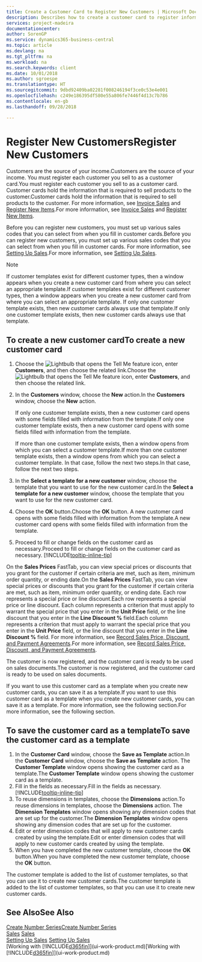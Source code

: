 ```yaml
---
title: Create a Customer Card to Register New Customers | Microsoft Docs
description: Describes how to create a customer card to register information about each new customer or client that you sell to.
services: project-madeira
documentationcenter: 
author: SorenGP
ms.service: dynamics365-business-central
ms.topic: article
ms.devlang: na
ms.tgt_pltfrm: na
ms.workload: na
ms.search.keywords: client
ms.date: 10/01/2018
ms.author: sgroespe
ms.translationtype: HT
ms.sourcegitcommit: 9dbd92409ba02281f008246194f3ce0c53e4e001
ms.openlocfilehash: c249e186395df580e55a806fe7446f4d13c7b786
ms.contentlocale: en-gb
ms.lasthandoff: 09/28/2018

---
```

# <a name="register-new-customers"></a><span data-ttu-id="127d4-103">Register New Customers</span><span class="sxs-lookup"><span data-stu-id="127d4-103">Register New Customers</span></span>
<span data-ttu-id="127d4-104">Customers are the source of your income.</span><span class="sxs-lookup"><span data-stu-id="127d4-104">Customers are the source of your income.</span></span> <span data-ttu-id="127d4-105">You must register each customer you sell to as a customer card.</span><span class="sxs-lookup"><span data-stu-id="127d4-105">You must register each customer you sell to as a customer card.</span></span> <span data-ttu-id="127d4-106">Customer cards hold the information that is required to sell products to the customer.</span><span class="sxs-lookup"><span data-stu-id="127d4-106">Customer cards hold the information that is required to sell products to the customer.</span></span> <span data-ttu-id="127d4-107">For more information, see [Invoice Sales](sales-how-invoice-sales.md) and [Register New Items](inventory-how-register-new-items.md).</span><span class="sxs-lookup"><span data-stu-id="127d4-107">For more information, see [Invoice Sales](sales-how-invoice-sales.md) and [Register New Items](inventory-how-register-new-items.md).</span></span>  

<span data-ttu-id="127d4-108">Before you can register new customers, you must set up various sales codes that you can select from when you fill in customer cards.</span><span class="sxs-lookup"><span data-stu-id="127d4-108">Before you can register new customers, you must set up various sales codes that you can select from when you fill in customer cards.</span></span> <span data-ttu-id="127d4-109">For more information, see [Setting Up Sales](sales-setup-sales.md).</span><span class="sxs-lookup"><span data-stu-id="127d4-109">For more information, see [Setting Up Sales](sales-setup-sales.md).</span></span>

> [!NOTE]  
>   <span data-ttu-id="127d4-110">If customer templates exist for different customer types, then a window appears when you create a new customer card from where you can select an appropriate template.</span><span class="sxs-lookup"><span data-stu-id="127d4-110">If customer templates exist for different customer types, then a window appears when you create a new customer card from where you can select an appropriate template.</span></span> <span data-ttu-id="127d4-111">If only one customer template exists, then new customer cards always use that template.</span><span class="sxs-lookup"><span data-stu-id="127d4-111">If only one customer template exists, then new customer cards always use that template.</span></span>

## <a name="to-create-a-new-customer-card"></a><span data-ttu-id="127d4-112">To create a new customer card</span><span class="sxs-lookup"><span data-stu-id="127d4-112">To create a new customer card</span></span>
1. <span data-ttu-id="127d4-113">Choose the ![Lightbulb that opens the Tell Me feature](media/ui-search/search_small.png "Tell me what you want to do") icon, enter **Customers**, and then choose the related link.</span><span class="sxs-lookup"><span data-stu-id="127d4-113">Choose the ![Lightbulb that opens the Tell Me feature](media/ui-search/search_small.png "Tell me what you want to do") icon, enter **Customers**, and then choose the related link.</span></span>  
2. <span data-ttu-id="127d4-114">In the **Customers** window, choose the **New** action.</span><span class="sxs-lookup"><span data-stu-id="127d4-114">In the **Customers** window, choose the **New** action.</span></span>

    <span data-ttu-id="127d4-115">If only one customer template exists, then a new customer card opens with some fields filled with information from the template.</span><span class="sxs-lookup"><span data-stu-id="127d4-115">If only one customer template exists, then a new customer card opens with some fields filled with information from the template.</span></span>

    <span data-ttu-id="127d4-116">If more than one customer template exists, then a window opens from which you can select a customer template.</span><span class="sxs-lookup"><span data-stu-id="127d4-116">If more than one customer template exists, then a window opens from which you can select a customer template.</span></span> <span data-ttu-id="127d4-117">In that case, follow the next two steps.</span><span class="sxs-lookup"><span data-stu-id="127d4-117">In that case, follow the next two steps.</span></span>
3. <span data-ttu-id="127d4-118">In the **Select a template for a new customer** window, choose the template that you want to use for the new customer card.</span><span class="sxs-lookup"><span data-stu-id="127d4-118">In the **Select a template for a new customer** window, choose the template that you want to use for the new customer card.</span></span>
4. <span data-ttu-id="127d4-119">Choose the **OK** button.</span><span class="sxs-lookup"><span data-stu-id="127d4-119">Choose the **OK** button.</span></span> <span data-ttu-id="127d4-120">A new customer card opens with some fields filled with information from the template.</span><span class="sxs-lookup"><span data-stu-id="127d4-120">A new customer card opens with some fields filled with information from the template.</span></span>  
5. <span data-ttu-id="127d4-121">Proceed to fill or change fields on the customer card as necessary.</span><span class="sxs-lookup"><span data-stu-id="127d4-121">Proceed to fill or change fields on the customer card as necessary.</span></span> [!INCLUDE[tooltip-inline-tip](includes/tooltip-inline-tip_md.md)]

<span data-ttu-id="127d4-122">On the **Sales Prices** FastTab, you can view special prices or discounts that you grant for the customer if certain criteria are met, such as item, minimum order quantity, or ending date.</span><span class="sxs-lookup"><span data-stu-id="127d4-122">On the **Sales Prices** FastTab, you can view special prices or discounts that you grant for the customer if certain criteria are met, such as item, minimum order quantity, or ending date.</span></span> <span data-ttu-id="127d4-123">Each row represents a special price or line discount.</span><span class="sxs-lookup"><span data-stu-id="127d4-123">Each row represents a special price or line discount.</span></span> <span data-ttu-id="127d4-124">Each column represents a criterion that must apply to warrant the special price that you enter in the **Unit Price** field, or the line discount that you enter in the **Line Discount %** field.</span><span class="sxs-lookup"><span data-stu-id="127d4-124">Each column represents a criterion that must apply to warrant the special price that you enter in the **Unit Price** field, or the line discount that you enter in the **Line Discount %** field.</span></span> <span data-ttu-id="127d4-125">For more information, see [Record Sales Price, Discount, and Payment Agreements](sales-how-record-sales-price-discount-payment-agreements.md).</span><span class="sxs-lookup"><span data-stu-id="127d4-125">For more information, see [Record Sales Price, Discount, and Payment Agreements](sales-how-record-sales-price-discount-payment-agreements.md).</span></span>

<span data-ttu-id="127d4-126">The customer is now registered, and the customer card is ready to be used on sales documents.</span><span class="sxs-lookup"><span data-stu-id="127d4-126">The customer is now registered, and the customer card is ready to be used on sales documents.</span></span>

<span data-ttu-id="127d4-127">If you want to use this customer card as a template when you create new customer cards, you can save it as a template.</span><span class="sxs-lookup"><span data-stu-id="127d4-127">If you want to use this customer card as a template when you create new customer cards, you can save it as a template.</span></span> <span data-ttu-id="127d4-128">For more information, see the following section.</span><span class="sxs-lookup"><span data-stu-id="127d4-128">For more information, see the following section.</span></span>

## <a name="to-save-the-customer-card-as-a-template"></a><span data-ttu-id="127d4-129">To save the customer card as a template</span><span class="sxs-lookup"><span data-stu-id="127d4-129">To save the customer card as a template</span></span>
1. <span data-ttu-id="127d4-130">In the **Customer Card** window, choose the **Save as Template** action.</span><span class="sxs-lookup"><span data-stu-id="127d4-130">In the **Customer Card** window, choose the **Save as Template** action.</span></span> <span data-ttu-id="127d4-131">The **Customer Template** window opens showing the customer card as a template.</span><span class="sxs-lookup"><span data-stu-id="127d4-131">The **Customer Template** window opens showing the customer card as a template.</span></span>
2. <span data-ttu-id="127d4-132">Fill in the fields as necessary.</span><span class="sxs-lookup"><span data-stu-id="127d4-132">Fill in the fields as necessary.</span></span> [!INCLUDE[tooltip-inline-tip](includes/tooltip-inline-tip_md.md)]
3. <span data-ttu-id="127d4-133">To reuse dimensions in templates, choose the **Dimensions** action.</span><span class="sxs-lookup"><span data-stu-id="127d4-133">To reuse dimensions in templates, choose the **Dimensions** action.</span></span> <span data-ttu-id="127d4-134">The **Dimension Templates** window opens showing any dimension codes that are set up for the customer.</span><span class="sxs-lookup"><span data-stu-id="127d4-134">The **Dimension Templates** window opens showing any dimension codes that are set up for the customer.</span></span>
4. <span data-ttu-id="127d4-135">Edit or enter dimension codes that will apply to new customer cards created by using the template.</span><span class="sxs-lookup"><span data-stu-id="127d4-135">Edit or enter dimension codes that will apply to new customer cards created by using the template.</span></span>  
5. <span data-ttu-id="127d4-136">When you have completed the new customer template, choose the **OK** button.</span><span class="sxs-lookup"><span data-stu-id="127d4-136">When you have completed the new customer template, choose the **OK** button.</span></span>

<span data-ttu-id="127d4-137">The customer template is added to the list of customer templates, so that you can use it to create new customer cards.</span><span class="sxs-lookup"><span data-stu-id="127d4-137">The customer template is added to the list of customer templates, so that you can use it to create new customer cards.</span></span>

## <a name="see-also"></a><span data-ttu-id="127d4-138">See Also</span><span class="sxs-lookup"><span data-stu-id="127d4-138">See Also</span></span>
[<span data-ttu-id="127d4-139">Create Number Series</span><span class="sxs-lookup"><span data-stu-id="127d4-139">Create Number Series</span></span>](ui-create-number-series.md)  
<span data-ttu-id="127d4-140">[Sales](sales-manage-sales.md)  </span><span class="sxs-lookup"><span data-stu-id="127d4-140">[Sales](sales-manage-sales.md)  </span></span>  
<span data-ttu-id="127d4-141">[Setting Up Sales](sales-setup-sales.md)  </span><span class="sxs-lookup"><span data-stu-id="127d4-141">[Setting Up Sales](sales-setup-sales.md)  </span></span>  
<span data-ttu-id="127d4-142">[Working with [!INCLUDE[d365fin](includes/d365fin_md.md)]](ui-work-product.md)</span><span class="sxs-lookup"><span data-stu-id="127d4-142">[Working with [!INCLUDE[d365fin](includes/d365fin_md.md)]](ui-work-product.md)</span></span>

